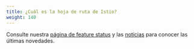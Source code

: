 ```yaml
---
title: ¿Cuál es la hoja de ruta de Istio?
weight: 140
---
```


Consulte nuestra [página de feature status](/es/docs/releases/feature-stages/)
y las [noticias](/news) para conocer las últimas novedades.
